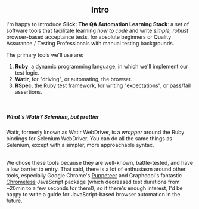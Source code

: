<center>
  <h2>Intro</h2>
</center>

I'm happy to introduce **Slick: The QA Automation Learning Stack**: a set of software
tools that facilitate learning _how to code_ and write _simple, robust_ browser-based
acceptance tests, for absolute beginners or Quality Assurance / Testing Professionals
with manual testing backgrounds.

The primary tools we'll use are:

1. **Ruby**, a dynamic programming language, in which we'll implement our test logic.
2. **Watir**, for "driving", or automating, the browser.
3. **RSpec**, the Ruby test framework, for writing "expectations", or pass/fail assertions.

<br />
<div class="pt-callout pt-icon-info-sign">
  <h5>What's Watir? Selenium, but prettier</h5>
  Watir, formerly known as Watir WebDriver, is a <i>wrapper</i> around the Ruby bindings for Selenium WebDriver. You can do all the same things as Selenium, except with a simpler, more approachable syntax.
</div>
<br />

We chose these tools because they are well-known, battle-tested, and
have a low barrier to entry. That said, there is a lot of enthusiasm around other
tools, especially Google Chrome's [Puppeteer](https://github.com/GoogleChrome/puppeteer)
and Graphcool's fantastic [Chromeless](https://github.com/graphcool/chromeless)
JavaScript package (which decreased test durations from ~20min to a few seconds
for them!), so if there's enough interest, I'd be happy to write a guide for
JavaScript-based browser automation in the future.
